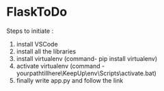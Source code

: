 # FlaskToDo

Steps to initiate  :
1. install VSCode
2. install all the libraries
3. install virtualenv (command- pip install virtualenv)
4. activate virtualenv (command - yourpathtillhere\KeepUp\env\Scripts\activate.bat)
5. finally write app.py and follow the link
